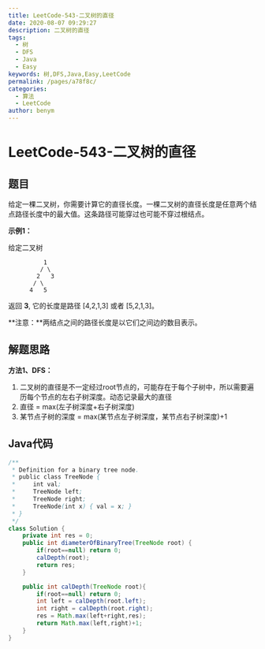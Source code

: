 ```yaml
---
title: LeetCode-543-二叉树的直径
date: 2020-08-07 09:29:27
description: 二叉树的直径
tags: 
  - 树
  - DFS
  - Java
  - Easy
keywords: 树,DFS,Java,Easy,LeetCode
permalink: /pages/a78f8c/
categories: 
  - 算法
  - LeetCode
author: benym
---
```


# LeetCode-543-二叉树的直径

## 题目

给定一棵二叉树，你需要计算它的直径长度。一棵二叉树的直径长度是任意两个结点路径长度中的最大值。这条路径可能穿过也可能不穿过根结点。



**示例1：**

给定二叉树

```
          1
         / \
        2   3
       / \     
      4   5  
```

返回 **3**, 它的长度是路径 [4,2,1,3] 或者 [5,2,1,3]。

 

**注意：**两结点之间的路径长度是以它们之间边的数目表示。

## 解题思路

**方法1、DFS：**

1. 二叉树的直径是不一定经过root节点的，可能存在于每个子树中，所以需要遍历每个节点的左右子树深度。动态记录最大的直径
2. 直径 = max(左子树深度+右子树深度)
3. 某节点子树的深度 = max(某节点左子树深度，某节点右子树深度)+1

## Java代码

```java
/**
 * Definition for a binary tree node.
 * public class TreeNode {
 *     int val;
 *     TreeNode left;
 *     TreeNode right;
 *     TreeNode(int x) { val = x; }
 * }
 */
class Solution {
    private int res = 0;
    public int diameterOfBinaryTree(TreeNode root) {
        if(root==null) return 0;
        calDepth(root);
        return res;
    }

    public int calDepth(TreeNode root){
        if(root==null) return 0;
        int left = calDepth(root.left);
        int right = calDepth(root.right);
        res = Math.max(left+right,res);
        return Math.max(left,right)+1;
    }
}
```



